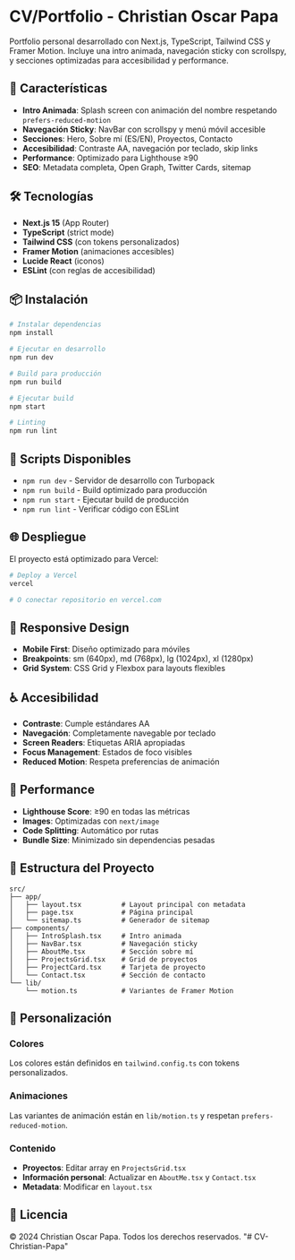# CV/Portfolio - Christian Oscar Papa

Portfolio personal desarrollado con Next.js, TypeScript, Tailwind CSS y Framer Motion. Incluye una intro animada, navegación sticky con scrollspy, y secciones optimizadas para accesibilidad y performance.

## 🚀 Características

- **Intro Animada**: Splash screen con animación del nombre respetando `prefers-reduced-motion`
- **Navegación Sticky**: NavBar con scrollspy y menú móvil accesible
- **Secciones**: Hero, Sobre mí (ES/EN), Proyectos, Contacto
- **Accesibilidad**: Contraste AA, navegación por teclado, skip links
- **Performance**: Optimizado para Lighthouse ≥90
- **SEO**: Metadata completa, Open Graph, Twitter Cards, sitemap

## 🛠️ Tecnologías

- **Next.js 15** (App Router)
- **TypeScript** (strict mode)
- **Tailwind CSS** (con tokens personalizados)
- **Framer Motion** (animaciones accesibles)
- **Lucide React** (iconos)
- **ESLint** (con reglas de accesibilidad)

## 📦 Instalación

```bash
# Instalar dependencias
npm install

# Ejecutar en desarrollo
npm run dev

# Build para producción
npm run build

# Ejecutar build
npm start

# Linting
npm run lint
```

## 🎯 Scripts Disponibles

- `npm run dev` - Servidor de desarrollo con Turbopack
- `npm run build` - Build optimizado para producción
- `npm run start` - Ejecutar build de producción
- `npm run lint` - Verificar código con ESLint

## 🌐 Despliegue

El proyecto está optimizado para Vercel:

```bash
# Deploy a Vercel
vercel

# O conectar repositorio en vercel.com
```

## 📱 Responsive Design

- **Mobile First**: Diseño optimizado para móviles
- **Breakpoints**: sm (640px), md (768px), lg (1024px), xl (1280px)
- **Grid System**: CSS Grid y Flexbox para layouts flexibles

## ♿ Accesibilidad

- **Contraste**: Cumple estándares AA
- **Navegación**: Completamente navegable por teclado
- **Screen Readers**: Etiquetas ARIA apropiadas
- **Focus Management**: Estados de foco visibles
- **Reduced Motion**: Respeta preferencias de animación

## 🚀 Performance

- **Lighthouse Score**: ≥90 en todas las métricas
- **Images**: Optimizadas con `next/image`
- **Code Splitting**: Automático por rutas
- **Bundle Size**: Minimizado sin dependencias pesadas

## 📁 Estructura del Proyecto

```
src/
├── app/
│   ├── layout.tsx          # Layout principal con metadata
│   ├── page.tsx            # Página principal
│   └── sitemap.ts          # Generador de sitemap
├── components/
│   ├── IntroSplash.tsx     # Intro animada
│   ├── NavBar.tsx          # Navegación sticky
│   ├── AboutMe.tsx         # Sección sobre mí
│   ├── ProjectsGrid.tsx    # Grid de proyectos
│   ├── ProjectCard.tsx     # Tarjeta de proyecto
│   └── Contact.tsx         # Sección de contacto
└── lib/
    └── motion.ts           # Variantes de Framer Motion
```

## 🎨 Personalización

### Colores

Los colores están definidos en `tailwind.config.ts` con tokens personalizados.

### Animaciones

Las variantes de animación están en `lib/motion.ts` y respetan `prefers-reduced-motion`.

### Contenido

- **Proyectos**: Editar array en `ProjectsGrid.tsx`
- **Información personal**: Actualizar en `AboutMe.tsx` y `Contact.tsx`
- **Metadata**: Modificar en `layout.tsx`

## 📄 Licencia

© 2024 Christian Oscar Papa. Todos los derechos reservados.
"# CV-Christian-Papa" 
